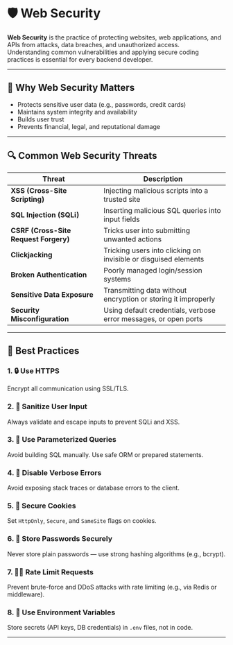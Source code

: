 # 🛡️ Web Security

**Web Security** is the practice of protecting websites, web applications, and APIs from attacks, data breaches, and unauthorized access.  
Understanding common vulnerabilities and applying secure coding practices is essential for every backend developer.

---

## 🔐 Why Web Security Matters

- Protects sensitive user data (e.g., passwords, credit cards)
- Maintains system integrity and availability
- Builds user trust
- Prevents financial, legal, and reputational damage

---

## 🔍 Common Web Security Threats

| Threat                                | Description                                                      |
| ------------------------------------- | ---------------------------------------------------------------- |
| **XSS (Cross-Site Scripting)**        | Injecting malicious scripts into a trusted site                  |
| **SQL Injection (SQLi)**              | Inserting malicious SQL queries into input fields                |
| **CSRF (Cross-Site Request Forgery)** | Tricks user into submitting unwanted actions                     |
| **Clickjacking**                      | Tricking users into clicking on invisible or disguised elements  |
| **Broken Authentication**             | Poorly managed login/session systems                             |
| **Sensitive Data Exposure**           | Transmitting data without encryption or storing it improperly    |
| **Security Misconfiguration**         | Using default credentials, verbose error messages, or open ports |

---

## 🧰 Best Practices

### 1. 🔒 Use HTTPS

Encrypt all communication using SSL/TLS.

### 2. 🔐 Sanitize User Input

Always validate and escape inputs to prevent SQLi and XSS.

### 3. 🧠 Use Parameterized Queries

Avoid building SQL manually. Use safe ORM or prepared statements.

### 4. 🚫 Disable Verbose Errors

Avoid exposing stack traces or database errors to the client.

### 5. 🧾 Secure Cookies

Set `HttpOnly`, `Secure`, and `SameSite` flags on cookies.

### 6. 🧼 Store Passwords Securely

Never store plain passwords — use strong hashing algorithms (e.g., bcrypt).

### 7. 🧑‍💻 Rate Limit Requests

Prevent brute-force and DDoS attacks with rate limiting (e.g., via Redis or middleware).

### 8. 🧭 Use Environment Variables

Store secrets (API keys, DB credentials) in `.env` files, not in code.

---
